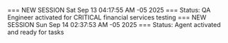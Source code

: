 === NEW SESSION Sat Sep 13 04:17:55 AM -05 2025 ===
Status: QA Engineer activated for CRITICAL financial services testing
=== NEW SESSION Sun Sep 14 02:37:53 AM -05 2025 ===
Status: Agent activated and ready for tasks
